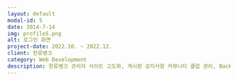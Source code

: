 ```yaml
---
layout: default
modal-id: 5
date: 2014-7-14
img: profile5.png
alt: 로그인 화면
project-date: 2022.10. ~ 2022.12.
client: 한류뱅크
category: Web Development
description: 한류뱅크 관리자 사이트 고도화, 게시판 공지사항 커뮤니티 클럽 관리, Back-end + Front-end 개발, 로그인, 회원관리, 게시판 관리, 공지관리. 커뮤니티 관리, 클럽 관리, 신고관리, 제재 관리, 관리자 관리, 관리자 등급 별 권한 관리, Spring boot + Spring Security + java + mybatis + mySql + Angular13
---
```

